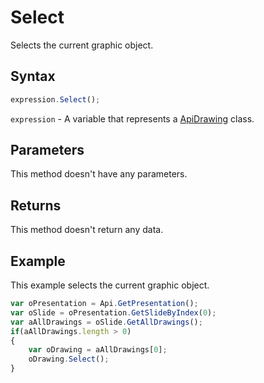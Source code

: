 # Select

Selects the current graphic object.

## Syntax

```javascript
expression.Select();
```

`expression` - A variable that represents a [ApiDrawing](../ApiDrawing.md) class.

## Parameters

This method doesn't have any parameters.

## Returns

This method doesn't return any data.

## Example

This example selects the current graphic object.

```javascript editor-pptx
var oPresentation = Api.GetPresentation();
var oSlide = oPresentation.GetSlideByIndex(0);
var aAllDrawings = oSlide.GetAllDrawings();
if(aAllDrawings.length > 0)
{
	var oDrawing = aAllDrawings[0];
	oDrawing.Select();
}
```
